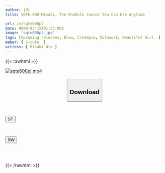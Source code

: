 ```yaml
---
author: j91
title: SQTE-600 Misaki, The Onahole Junior You Can Use Anytime

url: /v/sqte600pl
date: 0000-03-15T01:55:00Z
image: "sqte600pl.jpg"
tags: [Upcoming releases, Blow, Creampie, Solowork, Beautiful Girl	]
maker: [ S-cute  ]
actress: [ Misaki Oto ]
---
```



{{< rawhtml >}}

<div class="video" data-videoid="pending_link_2.html">
    <a href="javascript:;">
        <img src="/v/sqte600pl/sqte600pl.jpg" width="WIDTH" height="HEIGHT" alt="sqte600pl.mp4" loading="lazy">
    </a>
</div>

<script type="text/javascript" src="https://j91.asia/asset/on-demand-pend.js"></script>

<br>
  <link rel="stylesheet" href="https://j91.asia/asset/bs5.css">
  
  <center>
  <button class="btn btn-primary" type="button" data-bs-toggle="collapse" data-bs-target=".multi-collapse" aria-expanded="false" aria-controls="multiCollapseExample1 multiCollapseExample2"><h2>Download</h2></button></center>
</p>
<div class="row">
  <div class="col">
    <div class="collapse multi-collapse" id="multiCollapseExample1">
      <div class="card card-body">
	      	      <br>
<div class="buttons">  
<p><a href="https://j91.asia/pending_link_2.html" target="_blank"><button class="btn-hover color-3"><i class="fa fa-download"></i> ST</button></a></p></div>
    </div>
  </div>
</div>
  <div class="col">
    <div class="collapse multi-collapse" id="multiCollapseExample2">
      <div class="card card-body">
	      <br>
<div class="buttons">
<p><a href="https://j91.asia/pending_link_2.html" target="_blank"><button class="btn-hover color-2"><i class="fa fa-download"></i> SW</button></a></p></div>
<br><br>
      </div>
    </div>
  </div>
</div>

{{< /rawhtml >}}